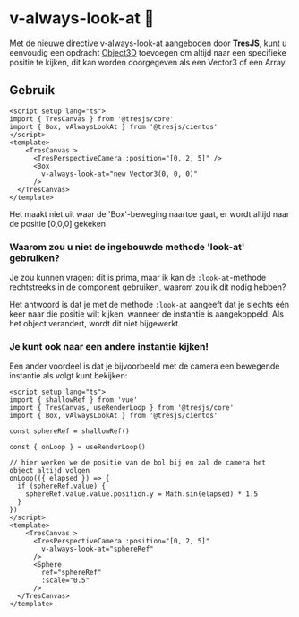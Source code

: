 # v-always-look-at 👀

Met de nieuwe directive v-always-look-at aangeboden door **TresJS**, kunt u eenvoudig een opdracht [Object3D](https://threejs.org/docs/index.html?q=object#api/en/core/Object3D) toevoegen om altijd naar een specifieke positie te kijken, dit kan worden doorgegeven als een Vector3 of een Array.

## Gebruik

```vue{3,9}
<script setup lang="ts">
import { TresCanvas } from '@tresjs/core'
import { Box, vAlwaysLookAt } from '@tresjs/cientos'
</script>
<template>
    <TresCanvas >
      <TresPerspectiveCamera :position="[0, 2, 5]" />
      <Box
        v-always-look-at="new Vector3(0, 0, 0)"
      />
  </TresCanvas>
</template>
```
Het maakt niet uit waar de 'Box'-beweging naartoe gaat, er wordt altijd naar de positie [0,0,0] gekeken

### Waarom zou u niet de ingebouwde methode 'look-at' gebruiken?

Je zou kunnen vragen: dit is prima, maar ik kan de `:look-at`-methode rechtstreeks in de component gebruiken, waarom zou ik dit nodig hebben?

Het antwoord is dat je met de methode `:look-at` aangeeft dat je slechts één keer naar die positie wilt kijken, wanneer de instantie is aangekoppeld. Als het object verandert, wordt dit niet bijgewerkt.

### Je kunt ook naar een andere instantie kijken!

Een ander voordeel is dat je bijvoorbeeld met de camera een bewegende instantie als volgt kunt bekijken:

```vue{4,6,20,23}
<script setup lang="ts">
import { shallowRef } from 'vue'
import { TresCanvas, useRenderLoop } from '@tresjs/core'
import { Box, vAlwaysLookAt } from '@tresjs/cientos'

const sphereRef = shallowRef()

const { onLoop } = useRenderLoop()

// hier werken we de positie van de bol bij en zal de camera het object altijd volgen
onLoop(({ elapsed }) => {
  if (sphereRef.value) {
    sphereRef.value.value.position.y = Math.sin(elapsed) * 1.5
  }
})
</script>
<template>
    <TresCanvas >
      <TresPerspectiveCamera :position="[0, 2, 5]"
        v-always-look-at="sphereRef"
      />
      <Sphere
        ref="sphereRef"
        :scale="0.5"
      />
  </TresCanvas>
</template>
```
